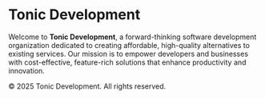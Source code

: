 # Tonic Development

Welcome to **Tonic Development**, a forward-thinking software development organization dedicated to creating affordable, high-quality alternatives to existing services. Our mission is to empower developers and businesses with cost-effective, feature-rich solutions that enhance productivity and innovation.

© 2025 Tonic Development. All rights reserved.

